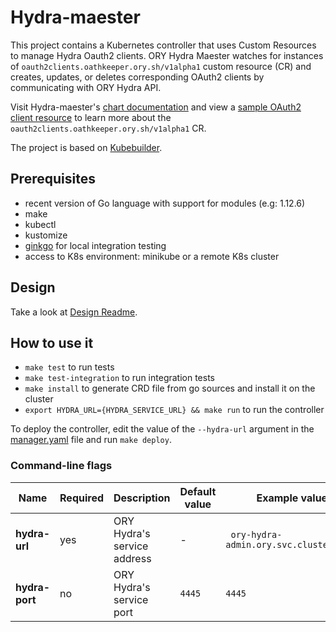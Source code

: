 # Hydra-maester


This project contains a Kubernetes controller that uses Custom Resources to manage Hydra Oauth2 clients.
ORY Hydra Maester watches for instances of `oauth2clients.oathkeeper.ory.sh/v1alpha1` custom resource (CR) and creates, updates, or deletes corresponding OAuth2 clients by communicating with ORY Hydra API.

Visit Hydra-maester's [chart documentation](https://github.com/ory/k8s/blob/master/docs/helm/hydra-maester.md) and view a [sample OAuth2 client resource](./config/samples/hydra_v1alpha1_oauth2client.yaml) to learn more about the `oauth2clients.oathkeeper.ory.sh/v1alpha1` CR. 

The project is based on [Kubebuilder](https://github.com/kubernetes-sigs/kubebuilder).

## Prerequisites

- recent version of Go language with support for modules (e.g: 1.12.6)
- make
- kubectl
- kustomize
- [ginkgo](https://onsi.github.io/ginkgo/) for local integration testing
- access to K8s environment: minikube or a remote K8s cluster



## Design

Take a look at [Design Readme](./docs/README.md).

## How to use it

- `make test` to run tests
- `make test-integration` to run integration tests
- `make install` to generate CRD file from go sources and install it on the cluster
- `export HYDRA_URL={HYDRA_SERVICE_URL} && make run` to run the controller

To deploy the controller, edit the value of the ```--hydra-url``` argument in the [manager.yaml](config/manager/manager.yaml) file and run ```make deploy```.

### Command-line flags

| Name            | Required | Description                  | Default value | Example values                                       |
|-----------------|----------|------------------------------|---------------|------------------------------------------------------|
| **hydra-url**   | yes      | ORY Hydra's service address  | -             | ` ory-hydra-admin.ory.svc.cluster.local`             |
| **hydra-port**  | no       | ORY Hydra's service port     | `4445`        | `4445`                                               |